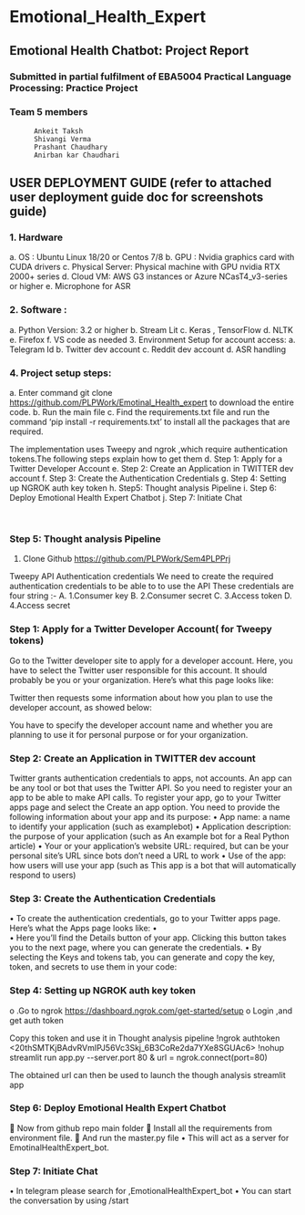 # Emotional_Health_Expert

## Emotional Health Chatbot: Project Report

### Submitted in partial fulfilment of EBA5004 Practical Language Processing: Practice Project


### Team 5 members
          Ankeit Taksh 
          Shivangi Verma
          Prashant Chaudhary
          Anirban kar Chaudhari
          
          
## USER DEPLOYMENT GUIDE (refer to attached user deployment guide doc for screenshots guide)
### 1.	Hardware
a.	OS : Ubuntu Linux 18/20 or Centos 7/8 
b.	GPU : Nvidia graphics card with CUDA drivers
c.	Physical Server: Physical machine with GPU nvidia RTX 2000+ series
d.	Cloud VM: AWS G3 instances or Azure NCasT4_v3-series or higher
e.	Microphone for ASR

### 2.	Software :
a.	Python Version: 3.2 or higher
b.	Stream Lit 
c.	Keras , TensorFlow
d.	NLTK 
e.	Firefox
f.	VS code as needed
3.	Environment Setup for account access:
a.	Telegram Id
b.	Twitter dev account
c.	Reddit dev account 
d.	ASR handling 

### 4.	Project setup steps: 
a.	Enter command git clone https://github.com/PLPWork/Emotinal_Health_expert to download the entire code.
b.	Run the main file
c.	 Find the requirements.txt file and run the command ‘pip install -r requirements.txt’ to install all the packages that are required.

The implementation uses Tweepy and ngrok ,which require authentication tokens.The following steps explain how to get them
d.	Step 1: Apply for a Twitter Developer Account
e.	Step 2: Create an Application in TWITTER dev account
f.	Step 3: Create the Authentication Credentials
g.	Step 4: Setting up NGROK auth key token
h.	Step5: Thought analysis Pipeline
i.	Step 6: Deploy Emotional Health Expert Chatbot
j.	Step 7: Initiate Chat



 
### Step 5: Thought analysis Pipeline
1.	Clone Github
https://github.com/PLPWork/Sem4PLPPrj


Tweepy API Authentication credentials
We need to create the required authentication credentials to be able to to use the API
These credentials are four string :-
A.	1.Consumer key
B.	2.Consumer secret
C.	3.Access token
D.	4.Access secret
### Step 1: Apply for a Twitter Developer Account( for Tweepy tokens)

Go to the Twitter developer site to apply for a developer account. Here, you have to select the Twitter user responsible for this account. It should probably be you or your organization. Here’s what this page looks like:
 

Twitter then requests some information about how you plan to use the developer account, as showed below:

 
You have to specify the developer account name and whether you are planning to use it for personal purpose or for your organization.

### Step 2: Create an Application in TWITTER dev account
Twitter grants authentication credentials to apps, not accounts. An app can be any tool or bot that uses the Twitter API. So you need to register your an app to be able to make API calls.
To register your app, go to your Twitter apps page and select the Create an app option.
You need to provide the following information about your app and its purpose:
•	App name: a name to identify your application (such as examplebot)
•	Application description: the purpose of your application (such as An example bot for a Real Python article)
•	Your or your application’s website URL: required, but can be your personal site’s URL since bots don’t need a URL to work
•	Use of the app: how users will use your app (such as This app is a bot that will automatically respond to users)

### Step 3: Create the Authentication Credentials
•	To create the authentication credentials, go to your Twitter apps page. Here’s what the Apps page looks like:
•	 
•	Here you’ll find the Details button of your app. Clicking this button takes you to the next page, where you can generate the credentials.
•	By selecting the Keys and tokens tab, you can generate and copy the key, token, and secrets to use them in your code:


 

### Step 4: Setting up NGROK auth key token
o	.Go to ngrok https://dashboard.ngrok.com/get-started/setup
o	Login ,and get auth token
 

Copy this token and use it in Thought analysis pipeline
!ngrok authtoken <20thSMTKjBAdvRVmIPJ56Vc3Skj_6B3CoRe2da7YXe8SGUAc6>
!nohup streamlit run app.py --server.port 80 &
url = ngrok.connect(port=80)

The obtained url can then be used to launch the though analysis streamlit app

### Step 6: Deploy Emotional Health Expert Chatbot

	Now from github repo main folder
	Install all the requirements from environment file.
	And run the master.py file 
<add screenshot>
•	This will act as a server for EmotinalHealthExpert_bot.

### Step 7: Initiate Chat
•	In telegram please search for ,EmotionalHealthExpert_bot
•	You can start the conversation by using /start





